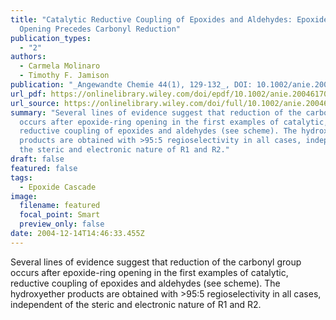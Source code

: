 ```yaml
---
title: "Catalytic Reductive Coupling of Epoxides and Aldehydes: Epoxide Ring
  Opening Precedes Carbonyl Reduction"
publication_types:
  - "2"
authors:
  - Carmela Molinaro
  - Timothy F. Jamison
publication: "_Angewandte Chemie 44(1), 129-132_, DOI: 10.1002/anie.200461705"
url_pdf: https://onlinelibrary.wiley.com/doi/epdf/10.1002/anie.200461705
url_source: https://onlinelibrary.wiley.com/doi/full/10.1002/anie.200461705
summary: "Several lines of evidence suggest that reduction of the carbonyl group
  occurs after epoxide-ring opening in the first examples of catalytic,
  reductive coupling of epoxides and aldehydes (see scheme). The hydroxyether
  products are obtained with >95:5 regioselectivity in all cases, independent of
  the steric and electronic nature of R1 and R2."
draft: false
featured: false
tags:
  - Epoxide Cascade
image:
  filename: featured
  focal_point: Smart
  preview_only: false
date: 2004-12-14T14:46:33.455Z
---
```

  Several lines of evidence suggest that reduction of the carbonyl group occurs after epoxide-ring opening in the first examples of catalytic, reductive coupling of epoxides and aldehydes (see scheme). The hydroxyether products are obtained with >95:5 regioselectivity in all cases, independent of the steric and electronic nature of R1 and R2.
